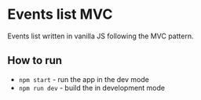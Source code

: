 # Events list MVC

Events list written in vanilla JS following the MVC pattern.

## How to run
- `npm start` - run the app in the dev mode
- `npm run dev` - build the in development mode